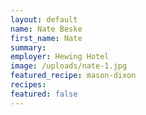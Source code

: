 ```yaml
---
layout: default
name: Nate Beske
first_name: Nate
summary:
employer: Hewing Hotel
image: /uploads/nate-1.jpg
featured_recipe: mason-dixon
recipes:
featured: false
---
```


